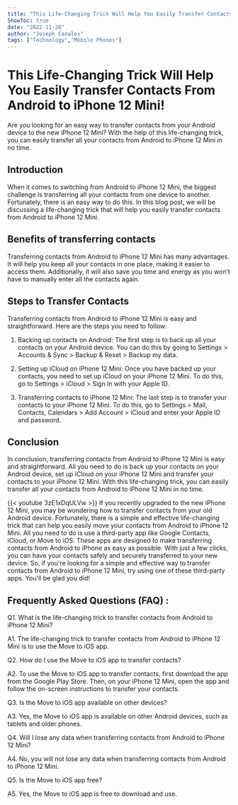 ```yaml
---
title: "This Life-Changing Trick Will Help You Easily Transfer Contacts From Android to iPhone 12 Mini!"
ShowToc: true 
date: "2022-11-20"
author: "Joseph Canales" 
tags: ["Technology","Mobile Phones"]
---
```

# This Life-Changing Trick Will Help You Easily Transfer Contacts From Android to iPhone 12 Mini!

Are you looking for an easy way to transfer contacts from your Android device to the new iPhone 12 Mini? With the help of this life-changing trick, you can easily transfer all your contacts from Android to iPhone 12 Mini in no time.

## Introduction

When it comes to switching from Android to iPhone 12 Mini, the biggest challenge is transferring all your contacts from one device to another. Fortunately, there is an easy way to do this. In this blog post, we will be discussing a life-changing trick that will help you easily transfer contacts from Android to iPhone 12 Mini.

## Benefits of transferring contacts

Transferring contacts from Android to iPhone 12 Mini has many advantages. It will help you keep all your contacts in one place, making it easier to access them. Additionally, it will also save you time and energy as you won’t have to manually enter all the contacts again.

## Steps to Transfer Contacts

Transferring contacts from Android to iPhone 12 Mini is easy and straightforward. Here are the steps you need to follow:

1. Backing up contacts on Android: The first step is to back up all your contacts on your Android device. You can do this by going to Settings > Accounts & Sync > Backup & Reset > Backup my data.

2. Setting up iCloud on iPhone 12 Mini: Once you have backed up your contacts, you need to set up iCloud on your iPhone 12 Mini. To do this, go to Settings > iCloud > Sign in with your Apple ID.

3. Transferring contacts to iPhone 12 Mini: The last step is to transfer your contacts to your iPhone 12 Mini. To do this, go to Settings > Mail, Contacts, Calendars > Add Account > iCloud and enter your Apple ID and password.

## Conclusion

In conclusion, transferring contacts from Android to iPhone 12 Mini is easy and straightforward. All you need to do is back up your contacts on your Android device, set up iCloud on your iPhone 12 Mini and transfer your contacts to your iPhone 12 Mini. With this life-changing trick, you can easily transfer all your contacts from Android to iPhone 12 Mini in no time.

{{< youtube 3zE1xDqULVw >}} 
If you recently upgraded to the new iPhone 12 Mini, you may be wondering how to transfer contacts from your old Android device. Fortunately, there is a simple and effective life-changing trick that can help you easily move your contacts from Android to iPhone 12 Mini. All you need to do is use a third-party app like Google Contacts, iCloud, or Move to iOS. These apps are designed to make transferring contacts from Android to iPhone as easy as possible. With just a few clicks, you can have your contacts safely and securely transferred to your new device. So, if you're looking for a simple and effective way to transfer contacts from Android to iPhone 12 Mini, try using one of these third-party apps. You'll be glad you did!

## Frequently Asked Questions (FAQ) :
Q1. What is the life-changing trick to transfer contacts from Android to iPhone 12 Mini?

A1. The life-changing trick to transfer contacts from Android to iPhone 12 Mini is to use the Move to iOS app.

Q2. How do I use the Move to iOS app to transfer contacts?

A2. To use the Move to iOS app to transfer contacts, first download the app from the Google Play Store. Then, on your iPhone 12 Mini, open the app and follow the on-screen instructions to transfer your contacts.

Q3. Is the Move to iOS app available on other devices?

A3. Yes, the Move to iOS app is available on other Android devices, such as tablets and older phones.

Q4. Will I lose any data when transferring contacts from Android to iPhone 12 Mini?

A4. No, you will not lose any data when transferring contacts from Android to iPhone 12 Mini.

Q5. Is the Move to iOS app free?

A5. Yes, the Move to iOS app is free to download and use.


